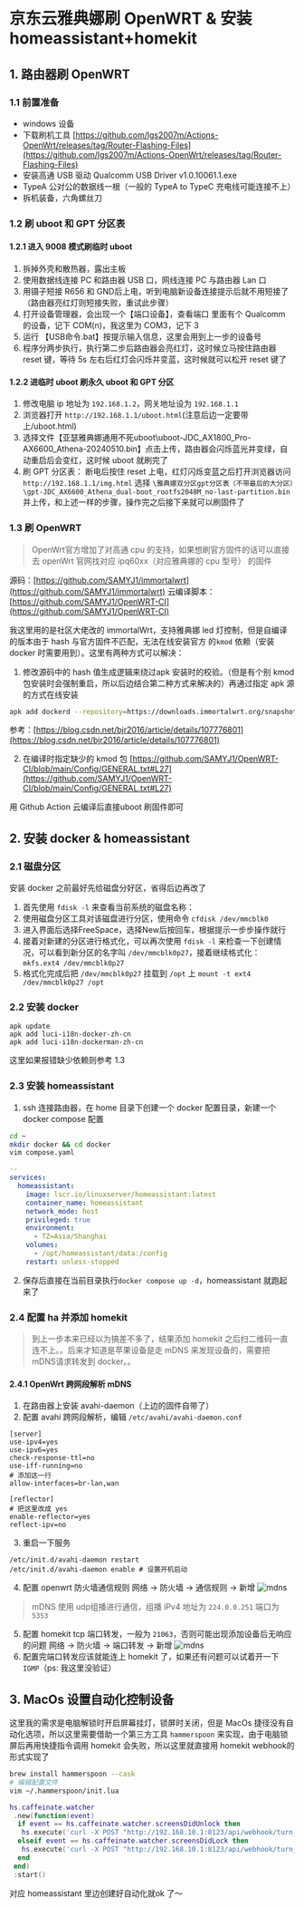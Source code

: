 # 京东云雅典娜刷 OpenWRT & 安装 homeassistant+homekit

## 1. 路由器刷 OpenWRT

### 1.1 前置准备

* windows 设备
* 下载刷机工具
[https://github.com/lgs2007m/Actions-OpenWrt/releases/tag/Router-Flashing-Files](https://github.com/lgs2007m/Actions-OpenWrt/releases/tag/Router-Flashing-Files)
* 安装高通 USB 驱动
Qualcomm USB Driver v1.0.10061.1.exe
* TypeA 公对公的数据线一根（一般的 TypeA to TypeC 充电线可能连接不上）
* 拆机装备，六角螺丝刀

### 1.2 刷 uboot 和 GPT 分区表

#### 1.2.1 进入 9008 模式刷临时 uboot

1. 拆掉外壳和散热器，露出主板
2. 使用数据线连接 PC 和路由器 USB 口，网线连接 PC 与路由器 Lan 口
3. 用镊子短接 R656 和 GND后上电，听到电脑新设备连接提示后就不用短接了（路由器亮红灯则短接失败，重试此步骤）
4. 打开设备管理器，会出现一个【端口设备】，查看端口 里面有个 Qualcomm 的设备，记下 COM(n)，我这里为 COM3，记下 3
5. 运行 【USB命令.bat】按提示输入信息，这里会用到上一步的设备号
6. 程序分两步执行，执行第二步后路由器会亮红灯，这时候立马按住路由器 reset 键，等待 5s 左右后红灯会闪烁并变蓝，这时候就可以松开 reset 键了

#### 1.2.2 进临时 uboot 刷永久 uboot 和 GPT 分区

1. 修改电脑 ip 地址为 `192.168.1.2`，网关地址设为 `192.168.1.1`
2. 浏览器打开 `http://192.168.1.1/uboot.html`(注意后边一定要带上/uboot.html)
3. 选择文件【亚瑟雅典娜通用不死uboot\uboot-JDC_AX1800_Pro-AX6600_Athena-20240510.bin】点击上传，路由器会闪烁蓝光并变绿，自动重启后会变红，这时候 uboot 就刷完了
4. 刷 GPT 分区表：
断电后按住 reset 上电，红灯闪烁变蓝之后打开浏览器访问 `http://192.168.1.1/img.html`
选择 `\雅典娜双分区gpt分区表（不带最后的大分区）\gpt-JDC_AX6600_Athena_dual-boot_rootfs2048M_no-last-partition.bin`并上传，和上述一样的步骤，操作完之后接下来就可以刷固件了

### 1.3 刷 OpenWRT
>
> OpenWrt官方增加了对高通 cpu 的支持，如果想刷官方固件的话可以直接去 openWrt 官网找对应 ipq60xx（对应雅典娜的 cpu 型号） 的固件

源码：[https://github.com/SAMYJ1/immortalwrt](https://github.com/SAMYJ1/immortalwrt)
云编译脚本：[https://github.com/SAMYJ1/OpenWRT-CI](https://github.com/SAMYJ1/OpenWRT-CI)

我这里用的是社区大佬改的 immortalWrt，支持雅典娜 led 灯控制，但是自编译的版本由于 hash 与官方固件不匹配，无法在线安装官方 的`kmod` 依赖（安装 docker 时需要用到）。这里有两种方式可以解决：

1. 修改源码中的 hash 值生成逻辑来绕过apk 安装时的校验。（但是有个别 kmod 包安装时会强制重启，所以后边结合第二种方式来解决的）再通过指定 apk 源的方式在线安装

``` bash
apk add dockerd --repository=https://downloads.immortalwrt.org/snapshots/targets/qualcommax/ipq60xx/kmods/6.6.71-1-ff75615298a003c0b4ac7104bd8904ff/packages.adb
```

参考：[https://blog.csdn.net/bjr2016/article/details/107776801](https://blog.csdn.net/bjr2016/article/details/107776801)

2. 在编译时指定缺少的 kmod 包
[https://github.com/SAMYJ1/OpenWRT-CI/blob/main/Config/GENERAL.txt#L27](https://github.com/SAMYJ1/OpenWRT-CI/blob/main/Config/GENERAL.txt#L27)

用 Github Action 云编译后直接uboot 刷固件即可

## 2. 安装 docker & homeassistant

### 2.1 磁盘分区

安装 docker 之前最好先给磁盘分好区，省得后边再改了

1. 首先使用 `fdisk -l` 来查看当前系统的磁盘名称：
2. 使用磁盘分区工具对该磁盘进行分区，使用命令 `cfdisk /dev/mmcblk0`
3. 进入界面后选择FreeSpace，选择New后按回车，根据提示一步步操作就行
4. 接着对新建的分区进行格式化，可以再次使用 `fdisk -l` 来检查一下创建情况，可以看到新分区的名字叫 `/dev/mmcblk0p27`，接着继续格式化：`mkfs.ext4 /dev/mmcblk0p27`
5. 格式化完成后把 `/dev/mmcblk0p27` 挂载到 `/opt` 上
`mount -t ext4 /dev/mmcblk0p27 /opt`

### 2.2 安装 docker

```
apk update
apk add luci-i18n-docker-zh-cn
apk add luci-i18n-dockerman-zh-cn
```

这里如果报错缺少依赖则参考 1.3

### 2.3 安装 homeassistant

1. ssh 连接路由器，在 home 目录下创建一个 docker 配置目录，新建一个 docker compose 配置

``` bash
cd ~
mkdir docker && cd docker
vim compose.yaml
```

``` yaml
--
services:
  homeassistant:
    image: lscr.io/linuxserver/homeassistant:latest
    container_name: homeassistant
    network_mode: host
    privileged: true
    environment:
      - TZ=Asia/Shanghai
    volumes:
      - /opt/homeassistant/data:/config
    restart: unless-stopped
```

2. 保存后直接在当前目录执行`docker compose up -d`，homeassistant 就跑起来了

### 2.4 配置 ha 并添加 homekit
>
> 到上一步本来已经以为搞差不多了，结果添加 homekit 之后扫二维码一直连不上。。后来才知道是苹果设备是走 mDNS 来发现设备的，需要把 mDNS请求转发到 docker。。

#### 2.4.1 OpenWrt 跨网段解析 mDNS

1. 在路由器上安装 avahi-daemon（上边的固件自带了）
2. 配置 avahi 跨网段解析，编辑 `/etc/avahi/avahi-daemon.conf`

```
[server]
use-ipv4=yes
use-ipv6=yes
check-response-ttl=no
use-iff-running=no
# 添加这一行
allow-interfaces=br-lan,wan

[reflector]
# 把这里改成 yes
enable-reflector=yes
reflect-ipv=no

```

3. 重启一下服务

```
/etc/init.d/avahi-daemon restart
/etc/init.d/avahi-daemon enable # 设置开机启动
```

4. 配置 openwrt 防火墙通信规则
网络 -> 防火墙 -> 通信规则 -> 新增
![mdns](/resources/firewall-mdns.png)

> mDNS 使用 udp组播进行通信，组播 iPv4 地址为 `224.0.0.251` 端口为 `5353`

5. 配置 homekit tcp 端口转发，一般为 `21063`，否则可能出现添加设备后无响应的问题
网络 -> 防火墙 -> 端口转发 -> 新增
![mdns](/resources/firewall-hk-tcp.png)
6. 配置完端口转发应该就能连上 homekit 了，如果还有问题可以试着开一下 `IGMP`（ps: 我这里没验证）

## 3. MacOs 设置自动化控制设备

这里我的需求是电脑解锁时开启屏幕挂灯，锁屏时关闭，但是 MacOs 捷径没有自动化选项，所以这里需要借助一个第三方工具 `hammerspoon` 来实现，由于电脑锁屏后再用快捷指令调用 homekit 会失败，所以这里就直接用 homekit webhook的形式实现了

``` bash
brew install hammerspoon --cask
# 编辑配置文件
vim ~/.hammerspoon/init.lua
```

``` lua
hs.caffeinate.watcher
 .new(function(event)
  if event == hs.caffeinate.watcher.screensDidUnlock then
   hs.execute('curl -X POST "http://192.168.10.1:8123/api/webhook/turn_on_living_room_screen_light"')
  elseif event == hs.caffeinate.watcher.screensDidLock then
   hs.execute('curl -X POST "http://192.168.10.1:8123/api/webhook/turn_off_living_room_screen_light"')
  end
 end)
 :start()
```

对应 homeassistant 里边创建好自动化就ok 了～
